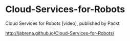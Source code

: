 # Cloud-Services-for-Robots

Cloud Services for Robots [video], published by Packt

http://jabrena.github.io/Cloud-Services-for-Robots/
